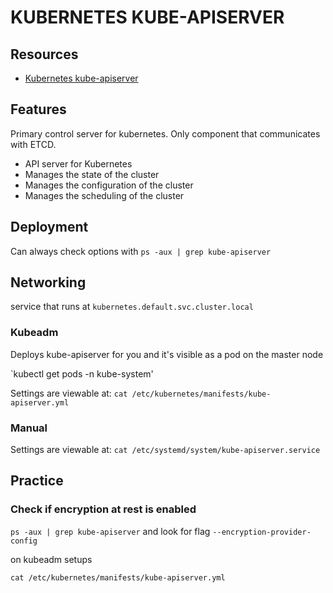 # KUBERNETES KUBE-APISERVER

## Resources

- [Kubernetes kube-apiserver](https://kubernetes.io/docs/reference/command-line-tools-reference/kube-apiserver/)

## Features
Primary control server for kubernetes. Only component that communicates with ETCD.

- API server for Kubernetes
- Manages the state of the cluster
- Manages the configuration of the cluster
- Manages the scheduling of the cluster

## Deployment

Can always check options with `ps -aux | grep kube-apiserver`

## Networking

service that runs at `kubernetes.default.svc.cluster.local`

### Kubeadm
Deploys kube-apiserver for you and it's visible as a pod on the master node

`kubectl get pods -n kube-system'

Settings are viewable at:
`cat /etc/kubernetes/manifests/kube-apiserver.yml`

### Manual

Settings are viewable at:
`cat /etc/systemd/system/kube-apiserver.service`

## Practice

### Check if encryption at rest is enabled

`ps -aux | grep kube-apiserver` and look for flag `--encryption-provider-config`

on kubeadm setups

`cat /etc/kubernetes/manifests/kube-apiserver.yml`
